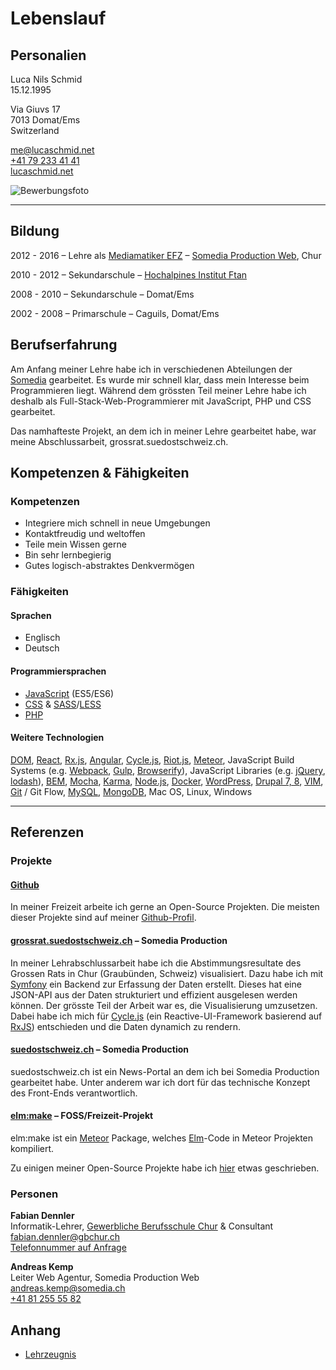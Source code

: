 # Lebenslauf

## Personalien

Luca Nils Schmid<br />
15.12.1995

Via Giuvs 17<br />
7013 Domat/Ems<br />
Switzerland

[me@lucaschmid.net](mailto:me@lucaschmid.net)<br />
[+41 79 233 41 41](tel:+41792334141)<br />
[lucaschmid.net](https://lucaschmid.net)

![Bewerbungsfoto](https://lucaschmid.net/img/resume/small_bright.jpg)

---

## Bildung

2012 - 2016 – Lehre als [Mediamatiker EFZ](http://www.ict-berufsbildung.ch/ict-lehre/mediamatiker-in-efz/ausbildung/) – [Somedia Production Web](http://www.somedia-production.ch/home/), Chur

2010 - 2012 – Sekundarschule – [Hochalpines Institut Ftan](hif.ch)

2008 - 2010 – Sekundarschule – Domat/Ems

2002 - 2008 – Primarschule – Caguils, Domat/Ems



## Berufserfahrung

Am Anfang meiner Lehre habe ich in verschiedenen Abteilungen der [Somedia](http://www.somedia.ch/home/) gearbeitet. Es wurde mir schnell klar, dass mein Interesse beim Programmieren liegt. Während dem grössten Teil meiner Lehre habe ich deshalb als Full-Stack-Web-Programmierer mit JavaScript, PHP und CSS gearbeitet.

Das namhafteste Projekt, an dem ich in meiner Lehre gearbeitet habe, war meine Abschlussarbeit, grossrat.suedostschweiz.ch.

## Kompetenzen & Fähigkeiten

### Kompetenzen

* Integriere mich schnell in neue Umgebungen
* Kontaktfreudig und weltoffen
* Teile mein Wissen gerne
* Bin sehr lernbegierig
* Gutes logisch-abstraktes Denkvermögen

### Fähigkeiten

####  Sprachen

* Englisch
* Deutsch

#### Programmiersprachen

* [JavaScript](http://www.ecma-international.org/ecma-262/6.0/) (ES5/ES6)
* [CSS](https://www.w3.org/Style/CSS/) & [SASS](http://sass-lang.com/)/[LESS](http://lesscss.org/)
* [PHP](http://php.net/)

#### Weitere Technologien

[DOM](https://www.w3.org/DOM/), [React](https://facebook.github.io/react/), [Rx.js](https://github.com/Reactive-Extensions/RxJS/), [Angular](https://angular.io/), [Cycle.js](http://cycle.js.org/), [Riot.js](http://riotjs.com), [Meteor](http://meteor.com), JavaScript Build Systems (e.g. [Webpack](https://webpack.github.io/), [Gulp](http://gulpjs.com/), [Browserify](http://browserify.org/)), JavaScript Libraries (e.g. [jQuery](http://jquery.com/), [lodash](https://lodash.com/)), [BEM](https://bem.info/), [Mocha](https://mochajs.org/), [Karma](https://karma-runner.github.io), [Node.js](http://nodejs.org/), [Docker](http://docker.com/), [WordPress](http://wordpress.org/), [Drupal 7, 8](http://drupal.org/), [VIM](http://www.vim.org/), [Git](https://www.git-scm.com/) / Git Flow, [MySQL](https://www.mysql.com/), [MongoDB](http://www.mongodb.org/), Mac OS, Linux, Windows

----

## Referenzen

### Projekte

#### [Github](https://github.com/Kriegslustig)
In meiner Freizeit arbeite ich gerne an Open-Source Projekten. Die meisten dieser Projekte sind auf meiner [Github-Profil](https://github.com/Kriegslustig).

#### [grossrat.suedostschweiz.ch](http://www.suedostschweiz.ch/politik/2016-04-19/mehr-transparenz-starker-franken-und-wirte-ohne-pruefung#twitter-widget-2) – Somedia Production
In meiner Lehrabschlussarbeit habe ich die Abstimmungsresultate des Grossen Rats in Chur (Graubünden, Schweiz) visualisiert. Dazu habe ich mit [Symfony](https://symfony.com/) ein Backend zur Erfassung der Daten erstellt. Dieses hat eine JSON-API aus der Daten strukturiert und effizient ausgelesen werden können. Der grösste Teil der Arbeit war es, die Visualisierung umzusetzen. Dabei habe ich mich für [Cycle.js](http://cycle.js.org/) (ein Reactive-UI-Framework basierend auf [RxJS](https://github.com/Reactive-Extensions/RxJS)) entschieden und die Daten dynamich zu rendern.

#### [suedostschweiz.ch](http://www.suedostschweiz.ch/) – Somedia Production
suedostschweiz.ch ist ein News-Portal an dem ich bei Somedia Production gearbeitet habe. Unter anderem war ich dort für das technische Konzept des Front-Ends verantwortlich.

#### [elm:make](https://github.com/Kriegslustig/meteor-elm-make) – FOSS/Freizeit-Projekt
elm:make ist ein [Meteor](http://meteor.com) Package, welches [Elm](http://elm-lang.org/)-Code in Meteor Projekten kompiliert.

Zu einigen meiner Open-Source Projekte habe ich [hier](https://lucaschmid.net/projects) etwas geschrieben.

### Personen

**Fabian Dennler**<br />
Informatik-Lehrer, [Gewerbliche Berufsschule Chur](http://gbchur.ch/) & Consultant<br />
[fabian.dennler@gbchur.ch](mailto:fabian.dennler@gbchur.ch)<br />
[Telefonnummer auf Anfrage](mailto:me@lucaschmid.net)

**Andreas Kemp**<br />
Leiter Web Agentur, Somedia Production Web<br />
[andreas.kemp@somedia.ch](mailto:andreas.kemp@somedia.ch)<br />
[+41 81 255 55 82](tel:+41812555582)

## Anhang
* [Lehrzeugnis](https://lucaschmid.net/curriculum-vitae/attachments/lehrzeugnis_small.pdf)

